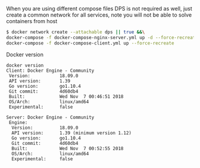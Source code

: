 When you are using different compose files DPS is not required as well, just create a common network for all services,
note you will not be able to solve containers from host

```bash
$ docker network create --attachable dps || true &&\
docker-compose -f docker-compose-nginx-server.yml up -d --force-recreate &&\
docker-compose -f docker-compose-client.yml up --force-recreate
```

Docker version

```
docker version
Client: Docker Engine - Community
 Version:           18.09.0
 API version:       1.39
 Go version:        go1.10.4
 Git commit:        4d60db4
 Built:             Wed Nov  7 00:46:51 2018
 OS/Arch:           linux/amd64
 Experimental:      false

Server: Docker Engine - Community
 Engine:
  Version:          18.09.0
  API version:      1.39 (minimum version 1.12)
  Go version:       go1.10.4
  Git commit:       4d60db4
  Built:            Wed Nov  7 00:52:55 2018
  OS/Arch:          linux/amd64
  Experimental:     false

```
